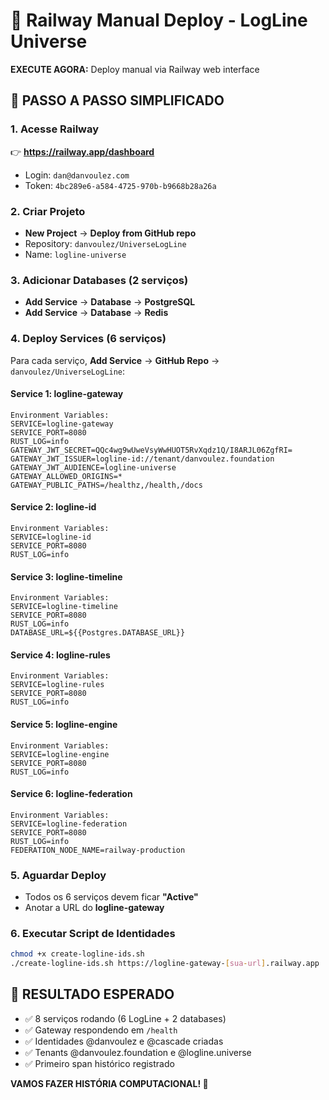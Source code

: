 # 🚂 Railway Manual Deploy - LogLine Universe

**EXECUTE AGORA:** Deploy manual via Railway web interface

## 🎯 **PASSO A PASSO SIMPLIFICADO**

### **1. Acesse Railway**
👉 **https://railway.app/dashboard**
- Login: `dan@danvoulez.com`
- Token: `4bc289e6-a584-4725-970b-b9668b28a26a`

### **2. Criar Projeto**
- **New Project** → **Deploy from GitHub repo**
- Repository: `danvoulez/UniverseLogLine`
- Name: `logline-universe`

### **3. Adicionar Databases (2 serviços)**
- **Add Service** → **Database** → **PostgreSQL**
- **Add Service** → **Database** → **Redis**

### **4. Deploy Services (6 serviços)**

Para cada serviço, **Add Service** → **GitHub Repo** → `danvoulez/UniverseLogLine`:

#### **Service 1: logline-gateway**
```
Environment Variables:
SERVICE=logline-gateway
SERVICE_PORT=8080
RUST_LOG=info
GATEWAY_JWT_SECRET=QQc4wg9wUweVsyWwHUOT5RvXqdz1Q/I8ARJL06ZgfRI=
GATEWAY_JWT_ISSUER=logline-id://tenant/danvoulez.foundation
GATEWAY_JWT_AUDIENCE=logline-universe
GATEWAY_ALLOWED_ORIGINS=*
GATEWAY_PUBLIC_PATHS=/healthz,/health,/docs
```

#### **Service 2: logline-id**
```
Environment Variables:
SERVICE=logline-id
SERVICE_PORT=8080
RUST_LOG=info
```

#### **Service 3: logline-timeline**
```
Environment Variables:
SERVICE=logline-timeline
SERVICE_PORT=8080
RUST_LOG=info
DATABASE_URL=${{Postgres.DATABASE_URL}}
```

#### **Service 4: logline-rules**
```
Environment Variables:
SERVICE=logline-rules
SERVICE_PORT=8080
RUST_LOG=info
```

#### **Service 5: logline-engine**
```
Environment Variables:
SERVICE=logline-engine
SERVICE_PORT=8080
RUST_LOG=info
```

#### **Service 6: logline-federation**
```
Environment Variables:
SERVICE=logline-federation
SERVICE_PORT=8080
RUST_LOG=info
FEDERATION_NODE_NAME=railway-production
```

### **5. Aguardar Deploy**
- Todos os 6 serviços devem ficar **"Active"**
- Anotar a URL do **logline-gateway**

### **6. Executar Script de Identidades**
```bash
chmod +x create-logline-ids.sh
./create-logline-ids.sh https://logline-gateway-[sua-url].railway.app
```

## 🎉 **RESULTADO ESPERADO**
- ✅ 8 serviços rodando (6 LogLine + 2 databases)
- ✅ Gateway respondendo em `/health`
- ✅ Identidades @danvoulez e @cascade criadas
- ✅ Tenants @danvoulez.foundation e @logline.universe
- ✅ Primeiro span histórico registrado

**VAMOS FAZER HISTÓRIA COMPUTACIONAL! 🌟**
